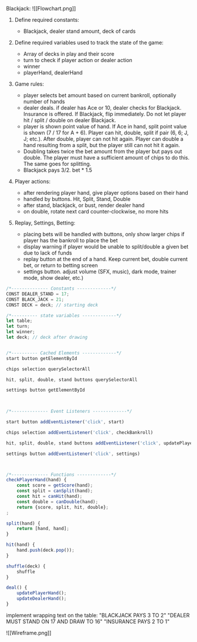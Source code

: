 Blackjack:
![[Flowchart.png]]




1. Define required constants:
	- Blackjack, dealer stand amount, deck of cards

2. Define required variables used to track the state of the game:
	- Array of decks in play and their score
	- turn to check if player action or dealer action
	- winner
	- playerHand, dealerHand

3. Game rules:
	- player selects bet amount based on current bankroll, optionally number of hands
	- dealer deals. if dealer has Ace or 10, dealer checks for Blackjack. Insurance is offered. If Blackjack, flip immediately. Do not let player hit / split / double on dealer Blackjack.
	- player is shown point value of hand. If Ace in hand, split point value is shown (7 / 17 for A + 6). Player can hit, double, split if pair (6, 6; J, J; etc.). After double, player can not hit again. Player can double a hand resulting from a split, but the player still can not hit it again.
	- Doubling takes twice the bet amount from the player but pays out double. The player must have a sufficient amount of chips to do this. The same goes for splitting.
	- Blackjack pays 3/2. bet * 1.5

4. Player actions:
	- after rendering player hand, give player options based on their hand
	- handled by buttons. Hit, Split, Stand, Double
	- after stand, blackjack, or bust, render dealer hand
	- on double, rotate next card counter-clockwise, no more hits

5. Replay, Settings, Betting:
	 - placing bets will be handled with buttons, only show larger chips if player has the bankroll to place the bet
	 - display warning if player would be unable to split/double a given bet due to lack of funds
	 - replay button at the end of a hand. Keep current bet, double current bet, or return to betting screen
	 - settings button. adjust volume (SFX, music), dark mode, trainer mode, show dealer, etc.)
	


```js
/*-------------- Constants -------------*/
CONST DEALER_STAND = 17;
CONST BLACK_JACK = 21;
CONST DECK = deck; // starting deck

/*---------- state variables -------------*/
let table;
let turn;
let winner;
let deck; // deck after drawing


/*---------- Cached Elements -------------*/
start button getElementById

chips selection querySelectorAll

hit, split, double, stand buttons querySelectorAll

settings button getElementById

  

/*-------------- Event Listeners -------------*/

start button addEventListener('click', start)

chips selection addEventListener('click', checkBankroll)

hit, split, double, stand buttons addEventListener('click', updatePlayerHand)

settings button addEventListener('click', settings)



/*-------------- Functions -------------*/
checkPlayerHand(hand) {
	const score = getScore(hand);
	const split = canSplit(hand);
	const hit = canHit(hand);
	const double = canDouble(hand);
	return {score, split, hit, double};
;

split(hand) {
	return [hand, hand];
}

hit(hand) {
	hand.push(deck.pop());
}

shuffle(deck) {
	shuffle
}

deal() {
	updatePlayerHand();
	updateDealerHand();
}
```





implement wrapping text on the table:
"BLACKJACK PAYS 3 TO 2"
"DEALER MUST STAND ON 17 AND DRAW TO 16"
"INSURANCE PAYS 2 TO 1"



![[Wireframe.png]]






